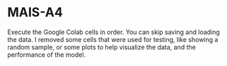 # MAIS-A4

Execute the Google Colab cells in order. You can skip saving and loading the data. I removed some cells that were used for testing, like showing a random sample, or some plots to help visualize the data, and the performance of the model.
